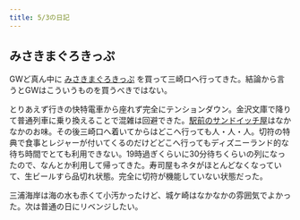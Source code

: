 ```yaml
---
title: 5/3の日記
---
```


## みさきまぐろきっぷ

GWど真ん中に [みさきまぐろきっぷ](http://www.keikyu.co.jp/information/otoku/otoku_maguro/) を買って三崎口へ行ってきた。結論から言うとGWはこういうものを買うべきではない。

とりあえず行きの快特電車から座れず完全にテンションダウン。金沢文庫で降りて普通列車に乗り換えることで混雑は回避できた。[駅前のサンドイッチ屋](http://tabelog.com/kanagawa/A1401/A140310/14009903/)はなかなかのお味。その後三崎口へ着いてからはどこへ行っても人・人・人。切符の特典で食事とレジャーが付いてくるのだけどどこへ行ってもディズニーランド的な待ち時間でとても利用できない。19時過ぎくらいに30分待ちくらいの列になったので、なんとか利用して帰ってきた。寿司屋もネタがほとんどなくなっていて、生ビールすら品切れ状態。完全に切符が機能していない状態だった。

三浦海岸は海の水も赤くて小汚かったけど、城ケ崎はなかなかの雰囲気でよかった。次は普通の日にリベンジしたい。

